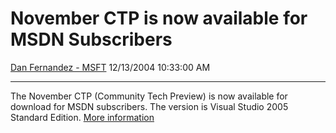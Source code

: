 <div id="page">

# November CTP is now available for MSDN Subscribers

[Dan Fernandez -
MSFT](https://social.msdn.microsoft.com/profile/Dan%20Fernandez%20-%20MSFT)
12/13/2004 10:33:00 AM

-----

<div id="content">

The November CTP (Community Tech Preview) is now available for download
for MSDN subscribers. The version is Visual Studio 2005 Standard
Edition. [More
information](http://lab.msdn.microsoft.com/vs2005/get/default.aspx#stnd)

</div>

</div>
